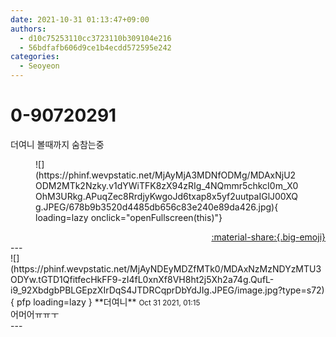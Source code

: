 ```yaml
---
date: 2021-10-31 01:13:47+09:00
authors:
  - d10c75253110cc3723110b309104e216
  - 56bdfafb606d9ce1b4ecdd572595e242
categories:
  - Seoyeon
---
```


# 0-90720291

<div class="post-container" markdown="1">
<div class="content-container md-sidebar__scrollwrap" markdown="1">

더여니 볼때까지 숨참는중
<figure markdown="1">
![](https://phinf.wevpstatic.net/MjAyMjA3MDNfODMg/MDAxNjU2ODM2MTk2Nzky.v1dYWiTFK8zX94zRIg_4NQmmr5chkcI0m_X0OhM3URkg.APuqZec8RrdjyKwgoJd6txap8x5yf2uutpaIGlJ00XQg.JPEG/678b9b3520d4485db656c83e240e89da426.jpg){ loading=lazy onclick="openFullscreen(this)"}
</figure>


</div>
</div>

<div style="text-align: right;" markdown="1">
<a href="https://weverse.io/fromis9/fanpost/0-90720291" style="text-align: right;">:material-share:{.big-emoji}</a>
</div>
---

<div class="comments-container md-sidebar__scrollwrap" markdown="1">
<div class="comment" markdown="1">
<div class='id-container' markdown="1">
![](https://phinf.wevpstatic.net/MjAyNDEyMDZfMTk0/MDAxNzMzNDYzMTU3ODYw.tGTD1QfitfecHkFF9-zI4fL0xnXf8VH8ht2j5Xh2a74g.QufL-i9_92XbdgbPBLGEpzXIrDqS4JTDRCqprDbYdJIg.JPEG/image.jpg?type=s72){ pfp loading=lazy }
**<span class="artist">더여니</span>** <small>Oct 31 2021, 01:15</small><br>
</div>
<div class='comment-body' markdown="1">
어머어ㅠㅠㅜ
</div>
</div>
</div>
---
